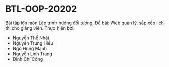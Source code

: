 # BTL-OOP-20202
Bài tập lớn môn Lập trình hướng đối tượng.
Đề bài: Web quản lý, sắp xếp lịch thi cho giảng viên.
Thực hiện bởi:
 + Nguyễn Thế Nhật
 + Nguyễn Trung Hiếu
 + Ngô Hùng Mạnh
 + Nguyễn Linh Trang
 + Đinh Chí Công
